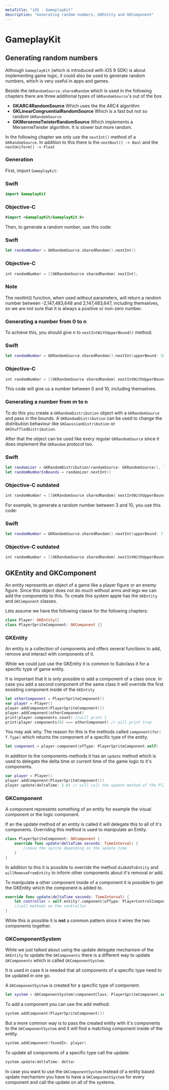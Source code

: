 ```yaml
---
metaTitle: "iOS - GameplayKit"
description: "Generating random numbers, GKEntity and GKComponent"
---
```


# GameplayKit



## Generating random numbers


Although `GameplayKit` (which is introduced with iOS 9 SDK) is about implementing game logic, it could also be used to generate random numbers, which is very useful in apps and games.

Beside the `GKRandomSource.sharedRandom` which is used in the following chapters there are three additional types of `GKRandomSource`'s out of the box.

- **GKARC4RandomSource** Which uses the the ARC4 algorithm
- **GKLinearCongruentialRandomSource** Which is a fast but not so random `GKRandomSource`
- **GKMersenneTwisterRandomSource** Which implements a MersenneTwister algorithm. It is slower but more random.

In the following chapter we only use the `nextInt()` method of a `GKRandomSource`.
In addition to this there is the `nextBool() -> Bool` and the `nextUniform() -> Float`

### Generation

First, import `GameplayKit`:

### Swift

```swift
import GameplayKit

```

### Objective-C

```swift
#import <GameplayKit/GameplayKit.h>

```

Then, to generate a random number, use this code:

### Swift

```swift
let randomNumber = GKRandomSource.sharedRandom().nextInt()

```

### Objective-C

```swift
int randomNumber = [[GKRandomSource sharedRandom] nextInt];

```

> 
<h3>Note</h3>
The nextInt() function, when used without parameters, will return a random number between -2,147,483,648 and 2,147,483,647, including themselves, so we are not sure that it is always a positive or non-zero number.


### Generating a number from 0 to n

To achieve this, you should give n to `nextIntWithUpperBound()` method:

### Swift

```swift
let randomNumber = GKRandomSource.sharedRandom().nextInt(upperBound: 10)

```

### Objective-C

```swift
int randomNumber = [[GKRandomSource sharedRandom] nextIntWithUpperBound: 10];

```

This code will give us a number between 0 and 10, including themselves.

### Generating a number from m to n

To do this you create a `GKRandomDistribution` object with a `GKRandomSource` and pass in the bounds. A `GKRandomDistribution` can be used to change the distribution behaviour like `GKGaussianDistribution` or `GKShuffledDistribution`.

After that the object can be used like every regular `GKRandomSource` since it does implement the `GKRandom` protocol too.

### Swift

```swift
let randomizer = GKRandomDistribution(randomSource: GKRandomSource(), lowestValue: 0, highestValue: 6)
let randomNumberInBounds = randomizer.nextInt()

```

### Objective-C **outdated**

```swift
int randomNumber = [[GKRandomSource sharedRandom] nextIntWithUpperBound: n - m] + m;

```

For example, to generate a random number between 3 and 10, you use this code:

### Swift

```swift
let randomNumber = GKRandomSource.sharedRandom().nextInt(upperBound: 7) + 3

```

### Objective-C **outdated**

```swift
int randomNumber = [[GKRandomSource sharedRandom] nextIntWithUpperBound: 7] + 3;

```



## GKEntity and GKComponent


An entity represents an object of a game like a player figure or an enemy figure. Since this object does not do much without arms and legs we can add the components to this. To create this system apple has the `GKEntity` and `GKComponent` classes.

Lets assume we have the following classe for the following chapters:

```swift
class Player: GKEntity{}
class PlayerSpriteComponent: GKComponent {}

```

### GKEntity

An entity is a collection of components and offers several functions to add, remove and interact with components of it.

While we could just use the GKEntity it is common to Subclass it for a specific type of game entity.

It is important that it is only possible to add a component of a class once. In case you add a second component of the same class it will override the first exsisting component inside of the `GKEntity`

```swift
let otherComponent = PlayerSpriteComponent()
var player = Player()
player.addComponent(PlayerSpriteComponent())
player.addComponent(otherComponent)
print(player.components.count) //will print 1
print(player.components[0] === otherComponent) // will print true

```

You may ask why. The reason for this is the methods called `component(for: T.Type)` which returns the component of a specific type of the entity.

```swift
let component = player.component(ofType: PlayerSpriteComponent.self) 

```

In addition to the components-methods it has an `update` method which is used to delegate the delta time or current time of the game logic to it's components.

```swift
var player = Player()
player.addComponent(PlayerSpriteComponent())
player.update(deltaTime: 1.0) // will call the update method of the PlayerSpriteComponent added to it

```

### GKComponent

A component represents something of an entity for example the visual component or the logic component.

If an the update method of an entity is called it will delegate this to all of it's components. Overriding this method is used to manipulate an Entity.

```swift
class PlayerSpriteComponent: GKComponent {
    override func update(deltaTime seconds: TimeInterval) {
        //move the sprite depending on the update time
    }
}

```

In addition to this it is possible to override the method `didAddToEntity` and `willRemoveFromEntity` to inform other components about it's removal or add.

To manipulate a other component inside of a component it is possible to get the GKEntity which the component is added to.

```swift
override func update(deltaTime seconds: TimeInterval) {
    let controller = self.entity?.component(ofType: PlayerControlComponent.self)
    //call methods on the controller
}

```

While this is possible it is **not** a common pattern since it wires the two components together.

### GKComponentSystem

While we just talked about using the update delegate mechanism of the `GKEntity` to update the `GKComponents` there is a different way to update `GKComponents` which is called `GKComponentSystem`.

It is used in case it is needed that all components of a specific type need to be updated in one go.

A `GKComponentSystem` is created for a specific type of component.

```swift
let system = GKComponentSystem(componentClass: PlayerSpriteComponent.self)

```

To add a component you can use the add method:

```swift
system.addComponent(PlayerSpriteComponent())

```

But a more common way is to pass the created entity with it's components to the `GKComponentSystem` and it will find a matching component inside of the entity.

```swift
system.addComponent(foundIn: player)

```

To update all components of a specific type call the update:

```swift
system.update(deltaTime: delta)

```

In case you want to use the `GKComponentSystem` instead of a entity based update mechanism you have to have a `GKComponentSystem` for every component and call the update on all of the systems.

